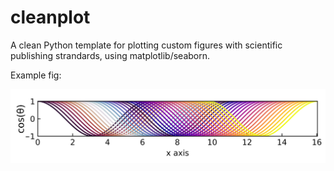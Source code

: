# cleanplot
A clean Python template for plotting custom figures with scientific publishing strandards, using matplotlib/seaborn.

Example fig:

![](example.png)
